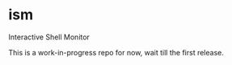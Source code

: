 # ism
Interactive Shell Monitor

This is a work-in-progress repo for now, wait till the first release.
